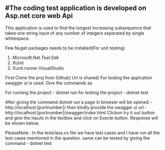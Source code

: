 #The coding test application is developed on Asp.net core web Api
--------------------------------------------------------------------------------
This application is used to find the longest increasing subsequence that takes one string input of any number of integers separated by single whitespace.

Few Nuget packages needs to be installed(For unit testing)
 1. Microsoft.Net.Test.Sdk
 2. XUnit
 3. Xunit.runner.VisualStudio

 First Clone the proj from Github( Url is shared)
 For testing the applcation swagger ui is used.
 Give the commands as 

 For running the project - dotnet run
 for testing the project - dotnet test

 After giving the command dotnet run a page in browser will be opened  - http://localhost:[portnumber]/
 then kindly provide the swagger ui url - http://localhost:[portnumber]/swagger/index.html
 Clickon try it out button and give the inputs in the textbox and click on Execte button.
 Response will be shown below.

 PleaseNote : In the testclass.cs file we have test cases and I have run all the test cases mentioned in the question.
 same can be tested by giving the command - dotnet test
